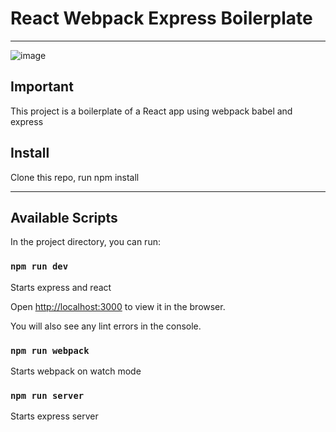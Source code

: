 # React Webpack Express Boilerplate 

---

![image](https://drive.google.com/uc?export=view&id=1913oZeBZPBNiUuk8gu3ZSbLBA2l_VQtG)

## Important

This project is a boilerplate of a React app using webpack babel and express

## Install

Clone this repo, run npm install

---

## Available Scripts

In the project directory, you can run:

### `npm run dev`

Starts express and react<br />

Open [http://localhost:3000](http://localhost:3000) to view it in the browser.

You will also see any lint errors in the console.

### `npm run webpack`

Starts webpack on watch mode

### `npm run server`

Starts express server


